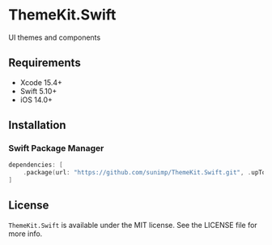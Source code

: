 # ThemeKit.Swift

UI themes and components

## Requirements

* Xcode 15.4+
* Swift 5.10+
* iOS 14.0+

## Installation

### Swift Package Manager

```swift
dependencies: [
    .package(url: "https://github.com/sunimp/ThemeKit.Swift.git", .upToNextMajor(from: "2.3.0"))
]
```

## License

`ThemeKit.Swift` is available under the MIT license. See the LICENSE file for more info.
